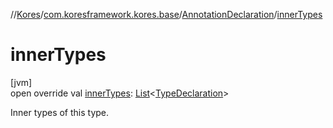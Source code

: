 //[Kores](../../../index.md)/[com.koresframework.kores.base](../index.md)/[AnnotationDeclaration](index.md)/[innerTypes](inner-types.md)

# innerTypes

[jvm]\
open override val [innerTypes](inner-types.md): [List](https://kotlinlang.org/api/latest/jvm/stdlib/kotlin.collections/-list/index.html)<[TypeDeclaration](../-type-declaration/index.md)>

Inner types of this type.
